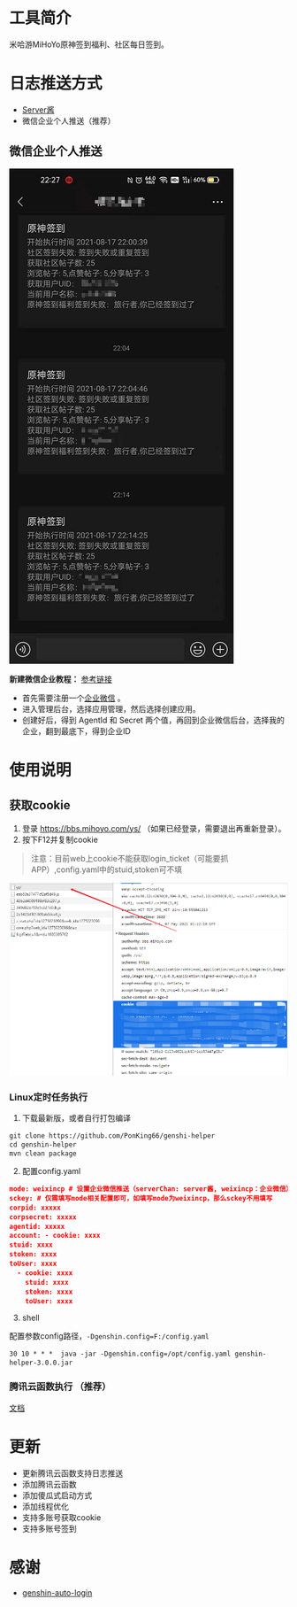 # 工具简介

米哈游MiHoYo原神签到福利、社区每日签到。

# 日志推送方式
- [Server酱](https://sct.ftqq.com/upgrade?fr=sc)
- 微信企业个人推送（推荐）

## 微信企业个人推送
![](./images/img_2.png)

**新建微信企业教程：**
[参考链接](https://www.88ksk.cn/blog/article/26.html)

- 首先需要注册一个[企业微信](https://work.weixin.qq.com) 。
- 进入管理后台，选择应用管理，然后选择创建应用。
- 创建好后，得到 AgentId 和 Secret 两个值，再回到企业微信后台，选择我的企业，翻到最底下，得到企业ID

# 使用说明

## 获取cookie

1. 登录 https://bbs.mihoyo.com/ys/ （如果已经登录，需要退出再重新登录）。
2. 按下F12并复制cookie

> 注意：目前web上cookie不能获取login_ticket（可能要抓APP）,config.yaml中的stuid,stoken可不填

![](./images/img_1.png)

### Linux定时任务执行

1. 下载最新版，或者自行打包编译

```git
git clone https://github.com/PonKing66/genshi-helper
cd genshin-helper
mvn clean package
```

2. 配置config.yaml

```json
mode: weixincp # 设置企业微信推送（serverChan: server酱, weixincp：企业微信）
sckey: # 仅需填写mode相关配置即可，如填写mode为weixincp，那么sckey不用填写
corpid: xxxxx
corpsecret: xxxxx
agentid: xxxxx
account: - cookie: xxxx
stuid: xxxx
stoken: xxxx
toUser: xxxx
  - cookie: xxxx
    stuid: xxxx
    stoken: xxxx
    toUser: xxxx
```

3. shell

配置参数config路径，`-Dgenshin.config=F:/config.yaml`
```shell
30 10 * * *  java -jar -Dgenshin.config=/opt/config.yaml genshin-helper-3.0.0.jar
```

### 腾讯云函数执行 （推荐）
[文档](./doc/腾讯云函数.md)

# 更新
- 更新腾讯云函数支持日志推送
- 添加腾讯云函数
- 添加傻瓜式启动方式
- 添加线程优化
- 支持多账号获取cookie
- 支持多账号签到

# 感谢

- [genshin-auto-login](https://github.com/Viole403/genshin-auto-login)

